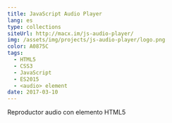 ```yaml
---
title: JavaScript Audio Player
lang: es
type: collections
siteUrl: http://macx.im/js-audio-player/
img: /assets/img/projects/js-audio-player/logo.png
color: A0875C
tags:
  - HTML5
  - CSS3
  - JavaScript
  - ES2015
  - <audio> element
date: 2017-03-10
---
```


Reproductor audio con elemento HTML5 <audio> controlado por JavaScript
